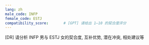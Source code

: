 ```yaml
---
lang: zh
male_code: INFP
female_code: ESTJ
compatibility_score:       # [GPT] 请给出 1–10 的契合度评分
---
```


[DR] 请分析 INFP 男与 ESTJ 女的契合度, 互补优势, 潜在冲突, 相处建议等

